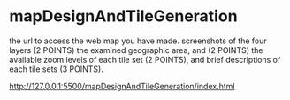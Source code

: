 # mapDesignAndTileGeneration

the url to access the web map you have made.
screenshots of the four layers (2 POINTS)
the examined geographic area, and (2 POINTS)
the available zoom levels of each tile set (2 POINTS), and
brief descriptions of each tile sets (3 POINTS).

http://127.0.0.1:5500/mapDesignAndTileGeneration/index.html


